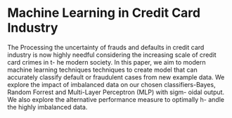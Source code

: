 # Machine Learning in Credit Card Industry
The Processing the uncertainty of frauds and defaults in credit card industry is 
now highly needful considering the increasing scale of credit card crimes in t-
he modern society. In this paper, we aim to modern machine learning techniques
techniques to create model that can accurately classify default or fraudulent cases 
from new example data. We explore the impact of imbalanced data on our chosen 
classifiers-Bayes, Random Forrest and Multi-Layer Perceptron (MLP) with sigm- 
oidal output. We also explore the alternative performance measure to optimally h-
andle the highly imbalanced data.
